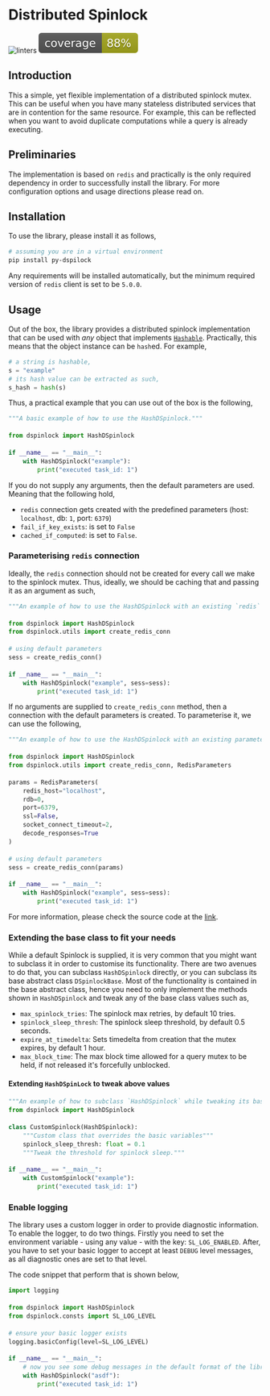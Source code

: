 # Distributed Spinlock

![linters](https://github.com/andylamp/py-dspinlock/workflows/lint/badge.svg)
![coverage](../coverage.svg)

## Introduction

This a simple, yet flexible implementation of a distributed spinlock mutex. This can be useful when you have many
stateless distributed services that are in contention for the same resource. For example, this can be reflected
when you want to avoid duplicate computations while a query is already executing.

## Preliminaries

The implementation is based on `redis` and practically is the only required dependency in order to successfully
install the library. For more configuration options and usage directions please read on.

## Installation

To use the library, please install it as follows,

```bash
# assuming you are in a virtual environment
pip install py-dspilock
```

Any requirements will be installed automatically, but the minimum required version of `redis` client is set to
be `5.0.0`.

## Usage

Out of the box, the library provides a distributed spinlock implementation that can be used with _any_ object that
implements [`Hashable`][1]. Practically, this means that the object instance can be `hash`ed. For example,

```python
# a string is hashable,
s = "example"
# its hash value can be extracted as such,
s_hash = hash(s)
```

Thus, a practical example that you can use out of the box is the following,

```python
"""A basic example of how to use the HashDSpinlock."""

from dspinlock import HashDSpinlock

if __name__ == "__main__":
    with HashDSpinlock("example"):
        print("executed task_id: 1")
```

If you do not supply any arguments, then the default parameters are used. Meaning that the following hold,

- `redis` connection gets created with the predefined parameters (host: `localhost`, db: `1`, port: `6379`)
- `fail_if_key_exists`: is set to `False`
- `cached_if_computed`: is set to `False`.

### Parameterising `redis` connection

Ideally, the `redis` connection should not be created for every call we make to the spinlock mutex. Thus, ideally,
we should be caching that and passing it as an argument as such,

```python
"""An example of how to use the HashDSpinlock with an existing `redis` connection."""

from dspinlock import HashDSpinlock
from dspinlock.utils import create_redis_conn

# using default parameters
sess = create_redis_conn()

if __name__ == "__main__":
    with HashDSpinlock("example", sess=sess):
        print("executed task_id: 1")
```

If no arguments are supplied to `create_redis_conn` method, then a connection with the default parameters is created.
To parameterise it, we can use the following,

```python
"""An example of how to use the HashDSpinlock with an existing parameterised `redis` connection."""

from dspinlock import HashDSpinlock
from dspinlock.utils import create_redis_conn, RedisParameters

params = RedisParameters(
    redis_host="localhost",
    rdb=0,
    port=6379,
    ssl=False,
    socket_connect_timeout=2,
    decode_responses=True
)

# using default parameters
sess = create_redis_conn(params)

if __name__ == "__main__":
    with HashDSpinlock("example", sess=sess):
        print("executed task_id: 1")
```

For more information, please check the source code at the [link][2].

### Extending the base class to fit your needs

While a default Spinlock is supplied, it is very common that you might want to subclass it in order to customise
its functionality. There are two avenues to do that, you can subclass `HashDSpinlock` directly, or you can
subclass its base abstract class `DSpinlockBase`. Most of the functionality is contained in the base abstract class,
hence you need to only implement the methods shown in `HashDSpinlock` and tweak any of the base class values such as,

- `max_spinlock_tries`: The spinlock max retries, by default 10 tries.
- `spinlock_sleep_thresh`: The spinlock sleep threshold, by default 0.5 seconds.
- `expire_at_timedelta`: Sets timedelta from creation that the mutex expires, by default 1 hour.
- `max_block_time`: The max block time allowed for a query mutex to be held, if not released it's forcefully unblocked.

#### Extending `HashDSpinLock` to tweak above values

```python
"""An example of how to subclass `HashDSpinlock` while tweaking its base attributes."""
from dspinlock import HashDSpinlock

class CustomSpinlock(HashDSpinlock):
    """Custom class that overrides the basic variables"""
    spinlock_sleep_thresh: float = 0.1
    """Tweak the threshold for spinlock sleep."""

if __name__ == "__main__":
    with CustomSpinlock("example"):
        print("executed task_id: 1")
```

### Enable logging

The library uses a custom logger in order to provide diagnostic information. To enable the logger, to do two things.
Firstly you need to set the environment variable - using any value - with the key: `SL_LOG_ENABLED`. After, you have
to set your basic logger to accept at least `DEBUG` level messages, as all diagnostic ones are set to that level.

The code snippet that perform that is shown below,

```python
import logging

from dspinlock import HashDSpinlock
from dspinlock.consts import SL_LOG_LEVEL

# ensure your basic logger exists
logging.basicConfig(level=SL_LOG_LEVEL)

if __name__ == "__main__":
    # now you see some debug messages in the default format of the library.
    with HashDSpinlock("asdf"):
        print("executed task_id: 1")
```

[1]: https://docs.python.org/3/library/collections.abc.html?highlight=hashable#collections.abc.Hashable
[2]: https://github.com/andylamp/py-dspinlock/blob/main/dspinlock/utils.py
